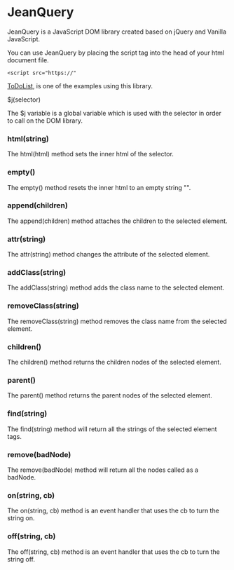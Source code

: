 # JeanQuery

JeanQuery is a JavaScript DOM library created based on jQuery and Vanilla JavaScript.

You can use JeanQuery by placing the script tag into the head of your html document file.

`<script src="https://"`

[ToDoList]("https://github.com/jeanha124/ToDoList"), is one of the examples using this library.

$j(selector)

The $j variable is a global variable which is used with the selector in order to call on the DOM library.

### html(string)

The html(html) method sets the inner html of the selector.

### empty()

The empty() method resets the inner html to an empty string "".

### append(children)

The append(children) method attaches the children to the selected element.

### attr(string)

The attr(string) method changes the attribute of the selected element.

### addClass(string)

The addClass(string) method adds the class name to the selected element.

### removeClass(string)

The removeClass(string) method removes the class name from the selected element.

### children()

The children() method returns the children nodes of the selected element.

### parent()

The parent() method returns the parent nodes of the selected element.

### find(string)

The find(string) method will return all the strings of the selected element tags.

### remove(badNode)

The remove(badNode) method will return all the nodes called as a badNode.

### on(string, cb)

The on(string, cb) method is an event handler that uses the cb to turn the string on.

### off(string, cb)

The off(string, cb) method is an event handler that uses the cb to turn the string off.
